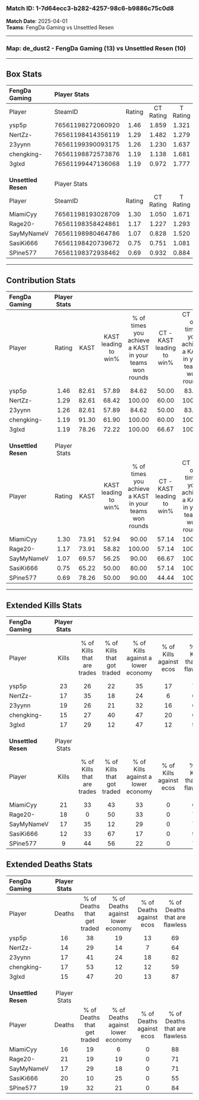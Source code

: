 ### Match ID: 1-7d64ecc3-b282-4257-98c6-b9886c75c0d8  
**Match Date**: 2025-04-01  
**Teams**: FengDa Gaming vs Unsettled Resen  

---  

### **Map**: de_dust2 - FengDa Gaming (13) vs Unsettled Resen (10)  
---  

## Box Stats  

| **FengDa Gaming**   | Player Stats      |        |           |          |       |       |       |         |        |      |     |
| :- | :- | :-: | :-: | :-: | :-: | :-: | :-: | :-: | :-: | :-: | :-: |
| Player              | SteamID           | Rating | CT Rating | T Rating | KAST  |  ADR  | Kills | Assists | Deaths | K/D  | HS% |
| ysp5p               | 76561198272060920 |  1.46  |   1.859   |  1.321   | 82.61 | 91.1  |  23   |    3    |   16   | 1.44 | 52  |
| NertZz-             | 76561198414356119 |  1.29  |   1.482   |  1.279   | 82.61 | 88.5  |  17   |    7    |   14   | 1.21 | 70  |
| 23yynn              | 76561199390093175 |  1.26  |   1.230   |  1.637   | 82.61 | 80.7  |  19   |    4    |   17   | 1.12 | 63  |
| chengking-          | 76561198872573876 |  1.19  |   1.138   |  1.681   | 91.30 | 79.0  |  15   |    8    |   17   | 0.88 | 53  |
| 3glxd               | 76561199447136068 |  1.19  |   0.972   |  1.777   | 78.26 | 79.1  |  17   |    4    |   15   | 1.13 | 29  |
|                     |                   |        |           |          |       |       |       |         |        |      |     |
|                     |                   |        |           |          |       |       |       |         |        |      |     |
|                     |                   |        |           |          |       |       |       |         |        |      |     |
| **Unsettled Resen** | Player Stats      |        |           |          |       |       |       |         |        |      |     |
| Player              | SteamID           | Rating | CT Rating | T Rating | KAST  |  ADR  | Kills | Assists | Deaths | K/D  | HS% |
| MiamiCyy            | 76561198193028709 |  1.30  |   1.050   |  1.671   | 73.91 | 83.1  |  21   |    4    |   16   | 1.31 | 66  |
| Rage20-             | 76561198358424861 |  1.17  |   1.227   |  1.293   | 73.91 | 103.1 |  18   |   11    |   21   | 0.86 | 72  |
| SayMyNameV          | 76561198980464786 |  1.07  |   0.828   |  1.520   | 69.57 | 76.7  |  17   |    3    |   17   | 1.00 | 29  |
| SasiKi666           | 76561198420739672 |  0.75  |   0.751   |  1.081   | 65.22 | 63.5  |  12   |    6    |   20   | 0.60 | 75  |
| SPine577            | 76561198372938462 |  0.69  |   0.932   |  0.884   | 78.26 | 46.0  |   9   |    2    |   19   | 0.47 | 111 |
---  

## Contribution Stats  

| **FengDa Gaming**   | Player Stats |       |                      |                                                        |                           |                                                             |                          |                                                            |
| :- | :-: | :-: | :-: | :-: | :-: | :-: | :-: | :-: |
| Player              |    Rating    | KAST  | KAST leading to win% | % of times you achieve a KAST in your teams won rounds | CT - KAST leading to win% | CT - % of times you achieve a KAST in your teams won rounds | T - KAST leading to win% | T - % of times you achieve a KAST in your teams won rounds |
| ysp5p               |     1.46     | 82.61 |        57.89         |                         84.62                          |           50.00           |                            83.33                            |          66.67           |                           85.71                            |
| NertZz-             |     1.29     | 82.61 |        68.42         |                         100.00                         |           60.00           |                           100.00                            |          77.78           |                           100.00                           |
| 23yynn              |     1.26     | 82.61 |        57.89         |                         84.62                          |           50.00           |                            83.33                            |          66.67           |                           85.71                            |
| chengking-          |     1.19     | 91.30 |        61.90         |                         100.00                         |           60.00           |                           100.00                            |          63.64           |                           100.00                           |
| 3glxd               |     1.19     | 78.26 |        72.22         |                         100.00                         |           66.67           |                           100.00                            |          77.78           |                           100.00                           |
|                     |              |       |                      |                                                        |                           |                                                             |                          |                                                            |
|                     |              |       |                      |                                                        |                           |                                                             |                          |                                                            |
|                     |              |       |                      |                                                        |                           |                                                             |                          |                                                            |
| **Unsettled Resen** | Player Stats |       |                      |                                                        |                           |                                                             |                          |                                                            |
| Player              |    Rating    | KAST  | KAST leading to win% | % of times you achieve a KAST in your teams won rounds | CT - KAST leading to win% | CT - % of times you achieve a KAST in your teams won rounds | T - KAST leading to win% | T - % of times you achieve a KAST in your teams won rounds |
| MiamiCyy            |     1.30     | 73.91 |        52.94         |                         90.00                          |           57.14           |                           100.00                            |          50.00           |                           83.33                            |
| Rage20-             |     1.17     | 73.91 |        58.82         |                         100.00                         |           57.14           |                           100.00                            |          60.00           |                           100.00                           |
| SayMyNameV          |     1.07     | 69.57 |        56.25         |                         90.00                          |           66.67           |                           100.00                            |          50.00           |                           83.33                            |
| SasiKi666           |     0.75     | 65.22 |        50.00         |                         80.00                          |           57.14           |                           100.00                            |          44.44           |                           66.67                            |
| SPine577            |     0.69     | 78.26 |        50.00         |                         90.00                          |           44.44           |                           100.00                            |          55.56           |                           83.33                            |
---  

## Extended Kills Stats  

| **FengDa Gaming**   | Player Stats |                            |                            |                                    |                         |                              |                                 |                                       |                    |           |
| :- | :-: | :-: | :-: | :-: | :-: | :-: | :-: | :-: | :-: | :-: |
| Player              |    Kills     | % of Kills that are trades | % of Kills that got traded | % of Kills against a lower economy | % of Kills against ecos | % of Kills that are flawless | % of Kills that are close duels | % of Kills that are assisted by flash | Pistol Round Kills | AWP Kills |
| ysp5p               |      23      |             26             |             22             |                 35                 |           17            |              74              |                4                |                   4                   |         0          |     0     |
| NertZz-             |      17      |             35             |             18             |                 24                 |            6            |              65              |                0                |                   0                   |         0          |     1     |
| 23yynn              |      19      |             26             |             21             |                 32                 |           16            |              63              |               11                |                   5                   |         0          |     3     |
| chengking-          |      15      |             27             |             40             |                 47                 |           20            |              67              |                7                |                   7                   |         0          |     2     |
| 3glxd               |      17      |             29             |             12             |                 47                 |           12            |              94              |                0                |                   0                   |         13         |     0     |
|                     |              |                            |                            |                                    |                         |                              |                                 |                                       |                    |           |
|                     |              |                            |                            |                                    |                         |                              |                                 |                                       |                    |           |
|                     |              |                            |                            |                                    |                         |                              |                                 |                                       |                    |           |
| **Unsettled Resen** | Player Stats |                            |                            |                                    |                         |                              |                                 |                                       |                    |           |
| Player              |    Kills     | % of Kills that are trades | % of Kills that got traded | % of Kills against a lower economy | % of Kills against ecos | % of Kills that are flawless | % of Kills that are close duels | % of Kills that are assisted by flash | Pistol Round Kills | AWP Kills |
| MiamiCyy            |      21      |             33             |             43             |                 33                 |            0            |              67              |               14                |                  10                   |         0          |     1     |
| Rage20-             |      18      |             0              |             50             |                 33                 |            0            |              78              |               11                |                   0                   |         0          |     3     |
| SayMyNameV          |      17      |             35             |             12             |                 29                 |            0            |              76              |               12                |                  12                   |         10         |     3     |
| SasiKi666           |      12      |             33             |             67             |                 17                 |            0            |              92              |                0                |                   0                   |         0          |     1     |
| SPine577            |      9       |             44             |             56             |                 22                 |            0            |              78              |               11                |                   0                   |         0          |     1     |
## Extended Deaths Stats  

| **FengDa Gaming**   | Player Stats |                             |                                   |                          |                               |                            |                           |               |
| :- | :-: | :-: | :-: | :-: | :-: | :-: | :-: | :-: |
| Player              |    Deaths    | % of Deaths that get traded | % of Deaths against lower economy | % of Deaths against ecos | % of Deaths that are flawless | % of Deaths that are close | % of Deaths while blinded | Deaths to AWP |
| ysp5p               |      16      |             38              |                19                 |            13            |              69               |             13             |             0             |       2       |
| NertZz-             |      14      |             29              |                14                 |            7             |              64               |             21             |             0             |       3       |
| 23yynn              |      17      |             41              |                24                 |            18            |              82               |             0              |            18             |       3       |
| chengking-          |      17      |             53              |                12                 |            12            |              59               |             12             |             6             |       1       |
| 3glxd               |      15      |             47              |                20                 |            13            |              87               |             7              |             0             |       1       |
|                     |              |                             |                                   |                          |                               |                            |                           |               |
|                     |              |                             |                                   |                          |                               |                            |                           |               |
|                     |              |                             |                                   |                          |                               |                            |                           |               |
| **Unsettled Resen** | Player Stats |                             |                                   |                          |                               |                            |                           |               |
| Player              |    Deaths    | % of Deaths that get traded | % of Deaths against lower economy | % of Deaths against ecos | % of Deaths that are flawless | % of Deaths that are close | % of Deaths while blinded | Deaths to AWP |
| MiamiCyy            |      16      |             19              |                 6                 |            0             |              88               |             0              |             0             |       2       |
| Rage20-             |      21      |             19              |                19                 |            0             |              71               |             5              |             0             |       2       |
| SayMyNameV          |      17      |             29              |                18                 |            0             |              71               |             6              |             0             |       7       |
| SasiKi666           |      20      |             10              |                25                 |            0             |              55               |             5              |            10             |       1       |
| SPine577            |      19      |             32              |                21                 |            0             |              84               |             5              |             5             |       1       |

